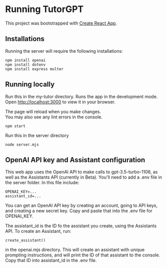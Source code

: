 # Running TutorGPT

This project was bootstrapped with [Create React App](https://github.com/facebook/create-react-app).

## Installations

Running the server will require the following installations:
```
npm install openai
npm install dotenv
npm install express multer
```

## Running locally
Run this in the my-tutor directory. Runs the app in the development mode.\
Open [http://localhost:3000](http://localhost:3000) to view it in your browser.

The page will reload when you make changes.\
You may also see any lint errors in the console.
```
npm start
```

Run this in the server directory
```
node server.mjs
```


## OpenAI API key and Assistant configuration
This web app uses the OpenAI API to make calls to gpt-3.5-turbo-1106, as well as the Assistants API (currently in Beta). 
You'll need to add a .env file in the server folder. In this file include:
```
OPENAI_KEY=...
assistant_id=...
```
You can get an OpenAI API key by creating an account, going to API keys, and creating a new secret key. Copy and paste that into the .env file for OPENAI_KEY.

The assistant_id is the ID fo the assistant you create, using the Assistants API. To create an Assistant, run:
```
create_assistant()
```
in the openai.mjs directory. This will create an assistant with unique prompting instructions, and will print the ID of that assistant to the console. Copy that ID into assistant_id in the .env file.
